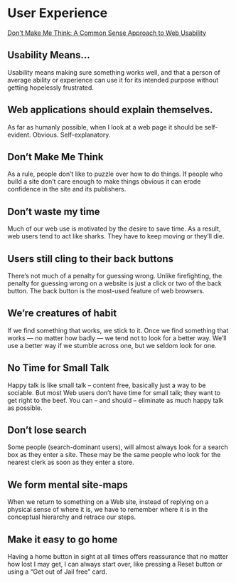 # User Experience


[Don't Make Me Think: A Common Sense Approach to Web Usability](/supplementary/dont_make_me_think.pdf)

## Usability Means…
Usability means making sure something works well, and that a person of
average ability or experience can use it for its intended purpose without
getting hopelessly frustrated.

## Web applications should explain themselves.
As far as humanly possible, when I look at a web page it should be
self-evident. Obvious. Self-explanatory.

## Don’t Make Me Think
As a rule, people don’t like to puzzle over how to do things. If people who
build a site don’t care enough to make things obvious it can erode
confidence in the site and its publishers.

## Don’t waste my time
Much of our web use is motivated by the desire to save time. As a result,
web users tend to act like sharks. They have to keep moving or they’ll die.

## Users still cling to their back buttons
There’s not much of a penalty for guessing wrong. Unlike firefighting, the
penalty for guessing wrong on a website is just a click or two of the back
button. The back button is the most-used feature of web browsers.

## We’re creatures of habit
If we find something that works, we stick to it. Once we find something
that works — no matter how badly — we tend not to look for a better way.
We’ll use a better way if we stumble across one, but we seldom look for
one.

## No Time for Small Talk
Happy talk is like small talk – content free, basically just a way to be
sociable. But most Web users don’t have time for small talk; they want to
get right to the beef. You can – and should – eliminate as much happy talk
as possible.

## Don’t lose search
Some people (search-dominant users), will almost always look for a search
box as they enter a site. These may be the same people who look for the
nearest clerk as soon as they enter a store.

## We form mental site-maps
When we return to something on a Web site, instead of replying on a
physical sense of where it is, we have to remember where it is in the
conceptual hierarchy and retrace our steps.

## Make it easy to go home

Having a home button in sight at all times offers reassurance that no
matter how lost I may get, I can always start over, like pressing a Reset
button or using a “Get out of Jail free” card.


